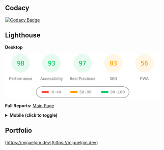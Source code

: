 ## Codacy

[![Codacy Badge](https://app.codacy.com/project/badge/Grade/2002f601727e41f0a993828f08d29cd9)](https://www.codacy.com/manual/miangame1/miguelgm_front?utm_source=github.com&utm_medium=referral&utm_content=Miangame/miguelgm_front&utm_campaign=Badge_Grade)

## Lighthouse

<b>Desktop</b>

<img width="700" src="https://raw.githubusercontent.com/Miangame/miguelgm_front/main/lighthouse_results/desktop/pagespeed.svg" /><br>

<b>Full Reports:</b> <a href="https://refined-github-html-preview.kidonng.workers.dev/Miangame/miguelgm_front/raw/main/lighthouse_results/desktop/miguelgm_dev_.html" title="Check it out" target="_blank">Main Page </a>

<details><summary><b>Mobile (click to toggle)</b></summary><br>
<img width="700" src="https://raw.githubusercontent.com/Miangame/miguelgm_front/main/lighthouse_results/mobile/pagespeed.svg" /><p></p>

<b>Full Reports:</b> <a href="https://refined-github-html-preview.kidonng.workers.dev/Miangame/miguelgm_front/raw/main/lighthouse_results/mobile/miguelgm_dev_.html" title="Check it out" target="_blank">Main Page </a>

</details><p></p>

## Portfolio

[https://miguelgm.dev](https://miguelgm.dev)

